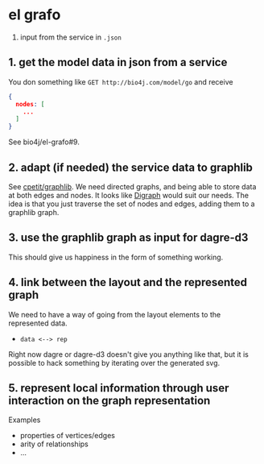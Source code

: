 # el grafo

1. input from the service in `.json`

## 1. get the model data in json from a service

You don something like `GET http://bio4j.com/model/go` and receive

``` json
{
  nodes: [
    ...
  ]
}
```

See bio4j/el-grafo#9.

## 2. adapt (if needed) the service data to graphlib

See [cpetit/graphlib](https://github.com/cpettitt/graphlib). We need directed graphs, and being able to store data at both edges and nodes. It looks like [Digraph](https://cpettitt.github.io/project/graphlib/latest/doc/index.html#Digraph) would suit our needs. The idea is that you just traverse the set of nodes and edges, adding them to a graphlib graph.

## 3. use the graphlib graph as input for dagre-d3

This should give us happiness in the form of something working.

## 4. link between the layout and the represented graph

We need to have a way of going from the layout elements to the represented data.

- `data <--> rep`

Right now dagre or dagre-d3 doesn't give you anything like that, but it is possible to hack something by iterating over the generated svg.

## 5. represent local information through user interaction on the graph representation

Examples

- properties of vertices/edges
- arity of relationships
- ...
